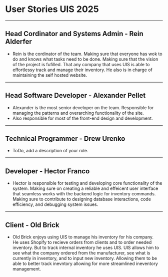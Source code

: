 # **User Stories UIS 2025**
---
## Head Cordinator and Systems Admin - Rein Alderfer
- Rein is the cordinator of the team. Making sure that everyone has wok to do and knows what tasks need to be done. Making sure that the vision of the project is fufilled. That any company that uses UIS is able to effortlessy track and manage their inventory. He also is in charge of maintaining the self hosted website.
---
## Head Software Developer - Alexander Pellet
- Alexander is the most senior developer on the team. Responsible for managing the patterns and overarching functionality of the site. 
- Also responsible for most of the front-end design and development.
---
## Technical Programmer - Drew Urenko
- ToDo, add a description of your role.
---
## Developer - Hector Franco
- Hector is responsible for testing and developing core functionality of the system. Making sure on creating a reliable and effeicent user interface that seamless works with the backend logic for inventory commands. Making sure to contribute to designing database interactions, code efficiency, and debugging system issues. 
---
## Client - Old Brick
- Old Brick enjoys using UIS to manage his inventory for his company.  
He uses Shopify to recieve orders from clients and to order needed inventory. But to track internal inventory he uses UIS. UIS allows him to see what the company ordered from the manufacturer, see what is currently in inventory, and to input new inventory. Allowing them to be able to better track inevntory allowing for more streamlined ineventory management.

  

